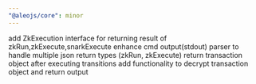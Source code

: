 ```yaml
---
"@aleojs/core": minor
---
```


add ZkExecution interface for returning result of zkRun,zkExecute,snarkExecute
enhance cmd output(stdout) parser to handle multiple json return types (zkRun, zkExecute)
return transaction object after executing transitions
add functionality to decrypt transaction object and return output


